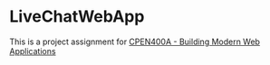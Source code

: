 # LiveChatWebApp
This is a project assignment for [CPEN400A - Building Modern Web Applications](https://github.com/ubc-cpen400a-2020/classroom)

